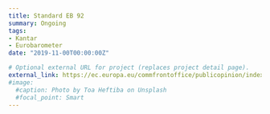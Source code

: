```yaml
---
title: Standard EB 92 
summary: Ongoing
tags:
- Kantar
- Eurobarometer
date: "2019-11-00T00:00:00Z"

# Optional external URL for project (replaces project detail page).
external_link: https://ec.europa.eu/commfrontoffice/publicopinion/index.cfm/Survey/getSurveyDetail/instruments/STANDARD/surveyKy/2255
#image:
  #caption: Photo by Toa Heftiba on Unsplash
  #focal_point: Smart
---
```

